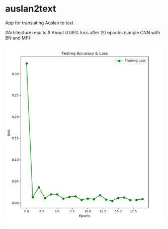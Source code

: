 # auslan2text #
App for translating Auslan to text

#Arhitecture results #
About 0.09% loss after 20 epochs (simple CNN with BN and MP)

![20Epochs](./imgs/simple_cnn_results_20_epochs.png)
